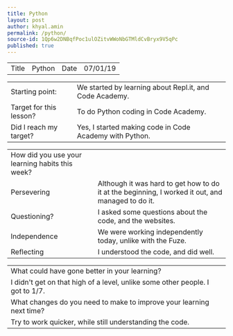 ```yaml
---
title: Python
layout: post
author: khyal.amin
permalink: /python/
source-id: 1Qp6w2DNBqfPoc1ulOZitvWWoNbGTMldCvBryx9V5qPc
published: true
---
```

<table>
  <tr>
    <td>Title</td>
    <td>Python</td>
    <td>Date</td>
    <td>07/01/19</td>
  </tr>
</table>


<table>
  <tr>
    <td>Starting point:</td>
    <td>We started by learning about Repl.it, and Code Academy.</td>
  </tr>
  <tr>
    <td>Target for this lesson?</td>
    <td>To do Python coding in Code Academy.</td>
  </tr>
  <tr>
    <td>Did I reach my target? </td>
    <td>Yes, I started making code in Code Academy with Python.</td>
  </tr>
</table>


<table>
  <tr>
    <td>How did you use your learning habits this week?</td>
    <td></td>
  </tr>
  <tr>
    <td>Persevering</td>
    <td>Although it was hard to get how to do it at the beginning, I worked it out, and managed to do it.</td>
  </tr>
  <tr>
    <td>Questioning?</td>
    <td>I asked some questions about the code, and the websites.</td>
  </tr>
  <tr>
    <td>Independence</td>
    <td>We were working independently today, unlike with the Fuze.</td>
  </tr>
  <tr>
    <td>Reflecting</td>
    <td>I understood the code, and did well.</td>
  </tr>
</table>


<table>
  <tr>
    <td>What could have gone better in your learning?</td>
    <td></td>
  </tr>
  <tr>
    <td>I didn't get on that high of a level, unlike some other people. I got to 1/7.</td>
    <td></td>
  </tr>
  <tr>
    <td>What changes do you need to make to improve your learning next time?</td>
    <td></td>
  </tr>
  <tr>
    <td>Try to work quicker, while still understanding the code.</td>
    <td></td>
  </tr>
</table>


